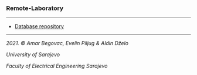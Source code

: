 ### Remote-Laboratory
------------

* [Database repository](https://github.com/abegovac2/RemoteLaboratoryDatabase)

------------
*2021. © Amar Begovac, Evelin Piljug  & Aldin Dželo*

*University of Sarajevo*

*Faculty of Electrical Engineering Sarajevo*
